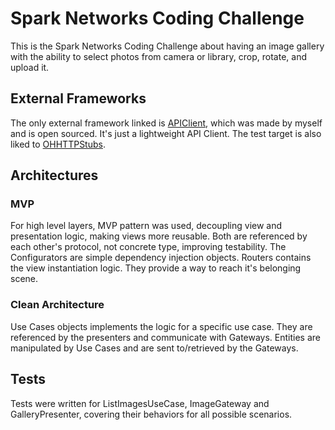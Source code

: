 # Spark Networks Coding Challenge
This is the Spark Networks Coding Challenge about having an image gallery with the ability to select photos from camera or library, crop, rotate, and upload it.

## External Frameworks
The only external framework linked is [APIClient](https://github.com/diegotl/APIClient), which was made by myself and is open sourced. It's just a lightweight API Client.
The test target is also liked to [OHHTTPStubs](https://github.com/AliSoftware/OHHTTPStubs).

## Architectures
### MVP
For high level layers, MVP pattern was used, decoupling view and presentation logic, making views more reusable. Both are referenced by each other's protocol, not concrete type, improving testability.
The Configurators are simple dependency injection objects.
Routers contains the view instantiation logic. They provide a way to reach it's belonging scene.

### Clean Architecture
Use Cases objects implements the logic for a specific use case. They are referenced by the presenters and communicate with Gateways. Entities are manipulated by Use Cases and are sent to/retrieved by the Gateways.

## Tests
Tests were written for ListImagesUseCase, ImageGateway and GalleryPresenter, covering their behaviors for all possible scenarios.
